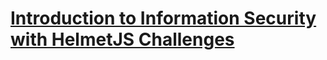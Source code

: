 # [Introduction to Information Security with HelmetJS Challenges](https://www.freecodecamp.org/learn/information-security/information-security-with-helmetjs/)


##

